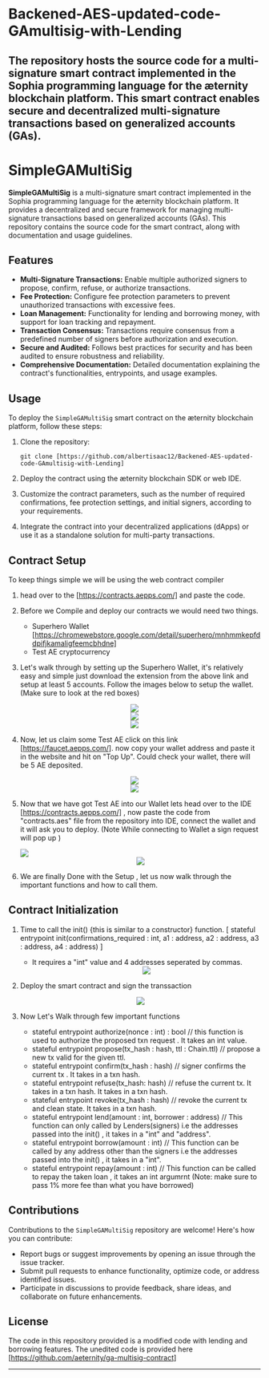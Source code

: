 # Backened-AES-updated-code-GAmultisig-with-Lending

## The repository hosts the source code for a multi-signature smart contract implemented in the Sophia programming language for the æternity blockchain platform. This smart contract enables secure and decentralized multi-signature transactions based on generalized accounts (GAs).

# SimpleGAMultiSig

**SimpleGAMultiSig** is a multi-signature smart contract implemented in the Sophia programming language for the æternity blockchain platform. It provides a decentralized and secure framework for managing multi-signature transactions based on generalized accounts (GAs). This repository contains the source code for the smart contract, along with documentation and usage guidelines.

## Features

- **Multi-Signature Transactions:** Enable multiple authorized signers to propose, confirm, refuse, or authorize transactions.
- **Fee Protection:** Configure fee protection parameters to prevent unauthorized transactions with excessive fees.
- **Loan Management:** Functionality for lending and borrowing money, with support for loan tracking and repayment.
- **Transaction Consensus:** Transactions require consensus from a predefined number of signers before authorization and execution.
- **Secure and Audited:** Follows best practices for security and has been audited to ensure robustness and reliability.
- **Comprehensive Documentation:** Detailed documentation explaining the contract's functionalities, entrypoints, and usage examples.

## Usage

To deploy the `SimpleGAMultiSig` smart contract on the æternity blockchain platform, follow these steps:

1. Clone the repository:

   ```
   git clone [https://github.com/albertisaac12/Backened-AES-updated-code-GAmultisig-with-Lending]
   ```

2. Deploy the contract using the æternity blockchain SDK or web IDE.
3. Customize the contract parameters, such as the number of required confirmations, fee protection settings, and initial signers, according to your requirements.

4. Integrate the contract into your decentralized applications (dApps) or use it as a standalone solution for multi-party transactions.

## Contract Setup

To keep things simple we will be using the web contract compiler

1. head over to the [https://contracts.aepps.com/] and paste the code.

2. Before we Compile and deploy our contracts we would need two things.
   - Superhero Wallet [https://chromewebstore.google.com/detail/superhero/mnhmmkepfddpifjkamaligfeemcbhdne]
   - Test AE cryptocurrency
3. Let's walk through by setting up the Superhero Wallet, it's relatively easy and simple just download the extension from the above link and setup at least 5 accounts. Follow the images below to setup the wallet. (Make sure to look at the red boxes)

<div align="center">
   <img src = "https://github.com/albertisaac12/Backened-AES-updated-code-GAmultisig-with-Lending/assets/91803132/f343ee44-b2c4-4533-915d-5b38378d886f">
               
</div>

<div align="center">
   <img src ="https://github.com/albertisaac12/Backened-AES-updated-code-GAmultisig-with-Lending/assets/91803132/f6822792-3b90-4f5c-94df-d10ce06d061e">
</div>

<div align="center">
   <img src ="https://github.com/albertisaac12/Backened-AES-updated-code-GAmultisig-with-Lending/assets/91803132/84091457-6c4d-4f47-9fa5-5b2085cdc715">
</div>

4. Now, let us claim some Test AE click on this link [https://faucet.aepps.com/]. now copy your wallet address and paste it in the website and hit on "Top Up". Could check your wallet, there will be 5 AE deposited.

<div align="center">
   <img src="https://github.com/albertisaac12/Backened-AES-updated-code-GAmultisig-with-Lending/assets/91803132/37cc3019-d0de-4beb-83ac-8f958585cd7d">
</div>

<div align="center">
   <img src="https://github.com/albertisaac12/Backened-AES-updated-code-GAmultisig-with-Lending/assets/91803132/f21b2b1b-0dd7-427c-b88a-fb0e2410ce2a">
</div>

5. Now that we have got Test AE into our Wallet lets head over to the IDE [https://contracts.aepps.com/] , now paste the code from "contracts.aes" file from the repository into IDE, connect the wallet and it will ask you to deploy. (Note While connecting to Wallet a sign request will pop up )
   <div align="centre">
      <img src="https://github.com/albertisaac12/Backened-AES-updated-code-GAmultisig-with-Lending/assets/91803132/05cf7409-87a8-40e1-b664-de0788cb03ec">
   </div>

   <div align ="center">
      <img src="https://github.com/albertisaac12/Backened-AES-updated-code-GAmultisig-with-Lending/assets/91803132/d0cc1079-e74a-4a1d-b42b-ad19ee1e57a5">
   </div>

6. We are finally Done with the Setup , let us now walk through the important functions and how to call them.

## Contract Initialization

1. Time to call the init() {this is similar to a constructor} function. [ stateful entrypoint init(confirmations_required : int, a1 : address, a2 : address, a3 : address, a4 : address) ]
   - It requires a "int" value and 4 addresses seperated by commas.
     <div align="center">
        <img src="https://github.com/albertisaac12/Backened-AES-updated-code-GAmultisig-with-Lending/assets/91803132/cb640cc0-4920-461b-ae66-1ba7d4a4b470">
     </div>
2. Deploy the smart contract and sign the transsaction
   <div align="center">
        <img src="https://github.com/albertisaac12/Backened-AES-updated-code-GAmultisig-with-Lending/assets/91803132/02a9b4a7-b9de-4cba-a973-570ce6000810">
     </div>

3. Now Let's Walk through few important functions
   - stateful entrypoint authorize(nonce : int) : bool // this function is used to authorize the proposed txn request . It takes an int value.
   - stateful entrypoint propose(tx_hash : hash, ttl : Chain.ttl) // propose a new tx valid for the given ttl.
   - stateful entrypoint confirm(tx_hash : hash) // signer confirms the current tx . It takes in a txn hash.
   - stateful entrypoint refuse(tx_hash: hash) // refuse the current tx. It takes in a txn hash. It takes in a txn hash.
   - stateful entrypoint revoke(tx_hash : hash) // revoke the current tx and clean state. It takes in a txn hash.
   - stateful entrypoint lend(amount : int, borrower : address) // This function can only called by Lenders(signers) i.e the addresses passed into the init() , it takes in a "int" and "address".
   - stateful entrypoint borrow(amount : int) // This function can be called by any address other than the signers i.e the addresses passed into the init() , it takes in a "int".
   - stateful entrypoint repay(amount : int) // This function can be called to repay the taken loan , it takes an int argumrnt (Note: make sure to pass 1% more fee than what you have borrowed)

## Contributions

Contributions to the `SimpleGAMultiSig` repository are welcome! Here's how you can contribute:

- Report bugs or suggest improvements by opening an issue through the issue tracker.
- Submit pull requests to enhance functionality, optimize code, or address identified issues.
- Participate in discussions to provide feedback, share ideas, and collaborate on future enhancements.

## License

The code in this repository provided is a modified code with lending and borrowing features. The unedited code is provided here [https://github.com/aeternity/ga-multisig-contract]

---
